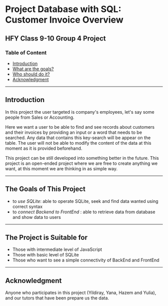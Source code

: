# Project Database with SQL: Customer Invoice Overview 
## HFY Class 9-10 Group 4 Project

### Table of Content
* [Introduction](#introduction)
* [What are the goals?](#what-are-the-goals?)
* [Who should do it?](#who-should-do-it?)
* [Acknowledgment](#acknowledgment)

---

## Introduction
In this project the user targeted is company's employees, let's say some people from Sales or Accounting.

Here we want a user to be able to find and see records about customers and their invoices by providing an input or a word that needs to be searched. Any data that contains this key-search will be appear on the table. The user will not be able to modify the content of the data at this moment as it is provided beforehand. 

This project can be still developed into something better in the future. This project is an open-ended project where we are free to create anything we want, at this moment we are thinking in as simple way.

---

## The Goals of This Project
* to _use SQLite_: able to operate SQLite, seek and find data wanted using correct syntax
* to _connect Backend to FrontEnd_ : able to retrieve data from database and show data to users

---

## The Project is Suitable for
* Those with intermediate level of JavaScript
* Those with basic level of SQLite
* Those who want to see a simple connectivity of BackEnd and FrontEnd

---

## Acknowledgment
Anyone who participates in this project (Yildiray, Yana, Hazem and Yulia), and our tutors that have been prepare us the data. 